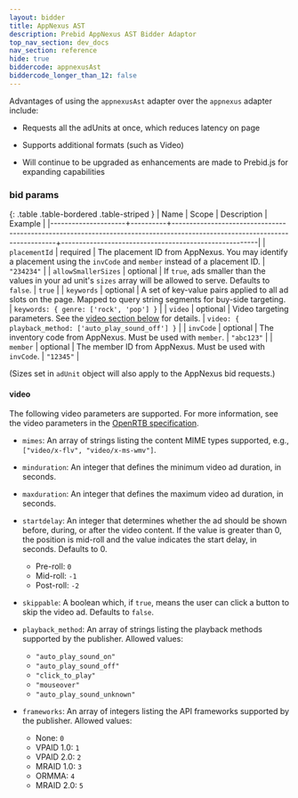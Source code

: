 ```yaml
---
layout: bidder
title: AppNexus AST
description: Prebid AppNexus AST Bidder Adaptor
top_nav_section: dev_docs
nav_section: reference
hide: true
biddercode: appnexusAst
biddercode_longer_than_12: false
---
```


Advantages of using the `appnexusAst` adapter over the `appnexus`
adapter include:

- Requests all the adUnits at once, which reduces latency on page

- Supports additional formats (such as Video)

- Will continue to be upgraded as enhancements are made to Prebid.js
  for expanding capabilities

### bid params

{: .table .table-bordered .table-striped }
| Name                | Scope    | Description                                                                                                               | Example                                               |
|---------------------+----------+---------------------------------------------------------------------------------------------------------------------------+-------------------------------------------------------|
| `placementId`       | required | The placement ID from AppNexus.  You may identify a placement using the `invCode` and `member` instead of a placement ID. | `"234234"`                                            |
| `allowSmallerSizes` | optional | If `true`, ads smaller than the values in your ad unit's `sizes` array will be allowed to serve. Defaults to `false`.     | `true`                                                |
| `keywords`          | optional | A set of key-value pairs applied to all ad slots on the page.  Mapped to query string segments for buy-side targeting.    | `keywords: { genre: ['rock', 'pop'] }`                |
| `video`             | optional | Video targeting parameters.  See the [video section below](#appnexus-ast-video) for details.                              | `video: { playback_method: ['auto_play_sound_off'] }` |
| `invCode`           | optional | The inventory code from AppNexus. Must be used with `member`.                                                             | `"abc123"`                                            |
| `member`            | optional | The member ID  from AppNexus. Must be used with `invCode`.                                                                | `"12345"`                                             |

(Sizes set in `adUnit` object will also apply to the AppNexus bid requests.)

<a name="appnexus-ast-video"></a>

#### video

The following video parameters are supported.  For more information, see the video parameters in the [OpenRTB specification](http://www.iab.com/wp-content/uploads/2016/01/OpenRTB-API-Specification-Version-2-4-DRAFT.pdf).

+ `mimes`: An array of strings listing the content MIME types supported, e.g., `["video/x-flv", "video/x-ms-wmv"]`.

+ `minduration`: An integer that defines the minimum video ad duration, in seconds.

+ `maxduration`: An integer that defines the maximum video ad duration, in seconds.

+ `startdelay`: An integer that determines whether the ad should be shown before, during, or after the video content.  If the value is greater than 0, the position is mid-roll and the value indicates the start delay, in seconds.  Defaults to 0.
    + Pre-roll: `0`
    + Mid-roll: `-1`
    + Post-roll: `-2`

+ `skippable`: A boolean which, if `true`, means the user can click a button to skip the video ad.  Defaults to `false`.

+ `playback_method`: An array of strings listing the playback methods supported by the publisher.  Allowed values:
    +  `"auto_play_sound_on"`
    +  `"auto_play_sound_off"`
    +  `"click_to_play"`
    +  `"mouseover"`
    +  `"auto_play_sound_unknown"`

+ `frameworks`: An array of integers listing the API frameworks supported by the publisher. Allowed values:
    + None: `0`
    + VPAID 1.0: `1`
    + VPAID 2.0: `2`
    + MRAID 1.0: `3`
    + ORMMA: `4`
    + MRAID 2.0: `5`
